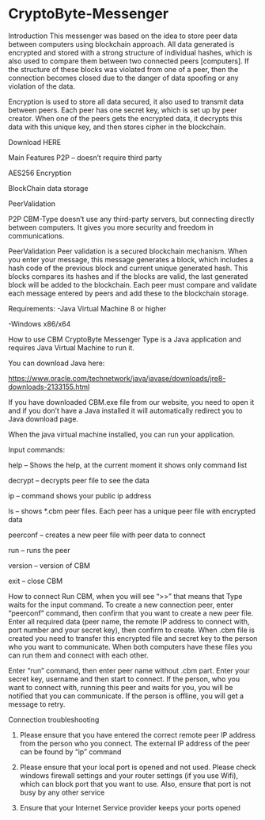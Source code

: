 # CryptoByte-Messenger

Introduction
This messenger was based on the idea to store peer data between computers using blockchain approach. All data generated is encrypted and stored with a strong structure of individual hashes, which is also used to compare them between two connected peers [computers]. If the structure of these blocks was violated from one of a peer, then the connection becomes closed due to the danger of data spoofing or any violation of the data.

Encryption is used to store all data secured, it also used to transmit data between peers. Each peer has one secret key, which is set up by peer creator. When one of the peers gets the encrypted data, it decrypts this data with this unique key, and then stores cipher in the blockchain.

Download HERE 

Main Features
P2P – doesn’t require third party

AES256 Encryption

BlockChain data storage

PeerValidation

P2P
CBM-Type doesn’t use any third-party servers, but connecting directly between computers. It gives you more security and freedom in communications.

PeerValidation
Peer validation is a secured blockchain mechanism. When you enter your message, this message generates a block, which includes a hash code of the previous block and current unique generated hash. This blocks compares its hashes and if the blocks are valid, the last generated block will be added to the blockchain. Each peer must compare and validate each message entered by peers and add these to the blockchain storage.

Requirements:
-Java Virtual Machine 8 or higher

-Windows x86/x64

How to use CBM
CryptoByte Messenger Type is a Java application and requires Java Virtual Machine to run it.

You can download Java here:

https://www.oracle.com/technetwork/java/javase/downloads/jre8-downloads-2133155.html

If you have downloaded CBM.exe file from our website, you need to open it and if you don’t have a Java installed it will automatically redirect you to Java download page.

When the java virtual machine installed, you can run your application.

Input commands:

help – Shows the help, at the current moment it shows only command list

decrypt – decrypts peer file to see the data

ip – command shows your public ip address

ls – shows *.cbm peer files. Each peer has a unique peer file with encrypted data

peerconf – creates a new peer file with peer data to connect

run – runs the peer

version – version of CBM

exit – close CBM

How to connect
Run CBM, when you will see “>>” that means that Type waits for the input command. To create a new connection peer, enter “peerconf” command, then confirm that you want to create a new peer file. Enter all required data (peer name, the remote IP address to connect with, port number and your secret key), then confirm to create. When .cbm file is created you need to transfer this encrypted file and secret key to the person who you want to communicate. When both computers have these files you can run them and connect with each other.

Enter “run” command, then enter peer name without .cbm part. Enter your secret key, username and then start to connect. If the person, who you want to connect with, running this peer and waits for you, you will be notified that you can communicate. If the person is offline, you will get a message to retry.

Connection troubleshooting
1. Please ensure that you have entered the correct remote peer IP address from the person who you connect. The external IP address of the peer can be found by “ip” command

2. Please ensure that your local port is opened and not used. Please check windows firewall settings and your router settings (if you use Wifi), which can block port that you want to use. Also, ensure that port is not busy by any other service

3. Ensure that your Internet Service provider keeps your ports opened
